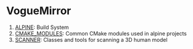 VogueMirror
===========

1. [ALPINE](https://github.com/pntripathi9417/voguemirror/wiki/alpine): Build System
2. [CMAKE_MODULES](https://github.com/pntripathi9417/voguemirror/wiki/cmake_modules): Common CMake modules used in alpine projects
3. [SCANNER](https://github.com/pntripathi9417/voguemirror/wiki/scanner): Classes and tools for scanning a 3D human model